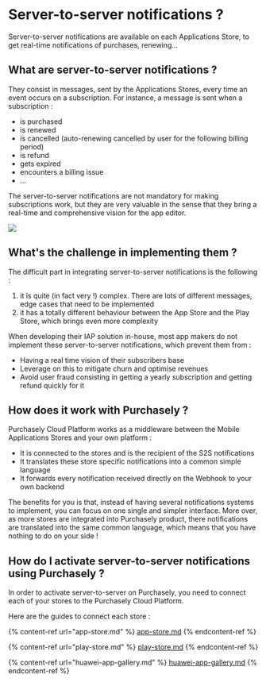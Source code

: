 # Server-to-server notifications ?

Server-to-server notifications are available on each Applications Store, to get real-time notifications of purchases, renewing…

## What are server-to-server notifications ?

They consist in messages, sent by the Applications Stores, every time an event occurs on a subscription. For instance, a message is sent when a subscription :

* is purchased
* is renewed
* is cancelled (auto-renewing cancelled by user for the following billing period)
* is refund
* gets expired
* encounters a billing issue
* …

The server-to-server notifications are not mandatory for making subscriptions work, but they are very valuable in the sense that they bring a real-time and comprehensive vision for the app editor.

![](https://files.gitbook.com/v0/b/gitbook-legacy-files/o/assets%2F-MHAzdlUVqKyZvwTnNIE%2F-MHNZQtARU6GiueTeby7%2F-MHRWJXcDaywiMVBprNZ%2Fimage.png?alt=media\&token=4cdfbf65-c77f-4531-9678-2ad7977f6ac7)

## What's the challenge in implementing them ?

The difficult part in integrating server-to-server notifications is the following :

1. it is quite (in fact very !) complex. There are lots of different messages, edge cases that need to be implemented
2. it has a totally different behaviour between the App Store and the Play Store, which brings even more complexity

When developing their IAP solution in-house, most app makers do not implement these server-to-server notifications, which prevent them from :

* Having a real time vision of their subscribers base
* Leverage on this to mitigate churn and optimise revenues
* Avoid user fraud consisting in getting a yearly subscription and getting refund quickly for it

## How does it work with Purchasely ?

Purchasely Cloud Platform works as a middleware between the Mobile Applications Stores and your own platform :

* It is connected to the stores and is the recipient of the S2S notifications
* It translates these store specific notifications into a common simple language
* It forwards every notification received directly on the Webhook to your own backend

The benefits for you is that, instead of having several notifications systems to implement, you can focus on one single and simpler interface. More over, as more stores are integrated into Purchasely product, there notifications are translated into the same common language, which means that you have nothing to do on your side !

## How do I activate server-to-server notifications using Purchasely ?

In order to activate server-to-server on Purchasely, you need to connect each of your stores to the Purchasely Cloud Platform.

Here are the guides to connect each store :

{% content-ref url="app-store.md" %}
[app-store.md](app-store.md)
{% endcontent-ref %}

{% content-ref url="play-store.md" %}
[play-store.md](play-store.md)
{% endcontent-ref %}

{% content-ref url="huawei-app-gallery.md" %}
[huawei-app-gallery.md](huawei-app-gallery.md)
{% endcontent-ref %}
